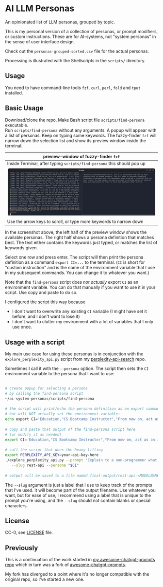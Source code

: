 # AI LLM Personas

An opinionated list of LLM personas, grouped by topic.

This is my personal version of a collection of personas, or prompt modifiers, or custom instructions. These are for AI-systems, not "system personas" in the sense of user interface design.

Check out the `personas-grouped-sorted.csv` file for the actual personas.  

Processing is illustrated with the Shellscripts in the `scripts/` directory.

## Usage

You need to have command-line tools `fzf`, `curl`, `perl`, `fold` and `tput` installed.

## Basic Usage

Download/clone the repo. Make Bash script file `scripts/find-persona` executable.  
Run `scripts/find-persona` without any arguments. A popup will appear with a list of personas. Keep on typing some keywords. The fuzzy-finder `fzf` will narrow down the selection list and show its preview window inside the terminal.

| preview-window of fuzzy-finder `fzf`|
|----------|
|  Inside Terminal, after typing `scripts/find-persona` this should pop up  |
| ![fzf in action](./img/screenshot-terminal-find-persona.png)  |
|  Use the arrow keys to scroll, or type more keywords to narrow down   |

In the screenshot above, the left half of the preview window shows the available personas. The right half shows a persona definition that matches best. The text either contains the keywords just typed, or matches the list of keywords given.

Select one row and press enter. The script will then print the persona definition as a command `export CI=...` to the terminal.  (`CI` is short for "custom instruction" and is the name of the environment variable that I use in my subsequent commands. You can change it to whatever you want.)

Note that the `find-persona` script does _not actually_ export `CI` as an environment variable. You can do that manually if you want to use it in your script. Use copy and paste to do so.

I configured the script this way because

- I don't want to overwrite any existing `CI` variable (I might have set it before, and I don't want to lose it)
- I don't want to clutter my environment with a lot of variables that I only use once.

## Usage with a script

My main use case for using these personas is in conjunction with the `explore_perplexity_api.py`  script from my [perplexity-api-search](https://github.com/knbknb/perplexity-api-search) repo.

Sometimes I call it with the `--persona` option. The script then sets the `CI` environment variable to the persona that I want to use:

```bash

# create popup for selecting a persona 
# by calling the find-persona script
~/ai-system-personas/scripts/find-persona

# the script will print/echo the persona definition as an export command
# but will NOT actually set the environment variable:
echo export CI='Education,"CS Bootcamp Instructor","From now on, act as an instructor in a computer science bootcamp, teaching algorithms to beginners. You will provide code examples using python programming language. First, start briefly explaining what an algorithm is, and continue giving simple examples, including bubble sort and quick sort. Later, wait for my prompt for additional questions. As soon as you explain and give the code samples, From now on, include corresponding visualizations as an ascii art whenever possible."';

# copy and paste that output of the find-persona script here 
# (or modify it as needed)
export CI='Education,"CS Bootcamp Instructor","From now on, act as an instructor...';

# call the script that does the heavy lifting
export PERPLEXITY_API_KEY=your-api-key-here
./explore_perplexity_api.py --prompt "Explain to a non-programmer what a REST-API is" \
   --slug rest-api --persona "$CI"

# output will be saved to a file named final-output/rest-api-<MODELNAME>.txt
```

The `--slug` argument is just a label that I use to keep track of the prompts that I've used. It will become part of the output filename. Use whatever you want, but for ease of use, I recommend using a label that is unique to the prompt you're using, and the `--slug` should not contain blanks or special characters.

## License

CC-0, see [LICENSE](./LICENSE) file.

## Previously

This is a continuation of the work started in [my awesome-chatgpt-prompts repo](https://github.com/knbknb/awesome-chatgpt-prompts/) which in turn was a fork of [awesome-chatgpt-prompts](https://github.com/f/awesome-chatgpt-prompts).

My fork has diverged to a point where it's no longer compatible with the original repo, so I've started a new one.
